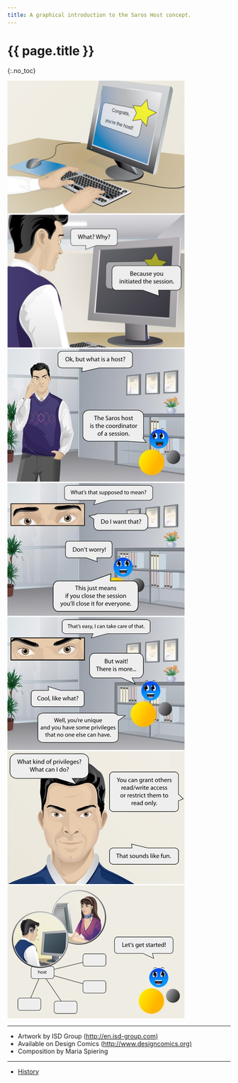 ```yaml
---
title: A graphical introduction to the Saros Host concept.
---
```


# {{ page.title }}
{:.no_toc}

![](images/comics/6-1_host-comic_frame-1_sm.jpg)
![](images/comics/6-1_host-comic_frame-2_sm.jpg)
![](images/comics/6-1_host-comic_frame-3_0.jpg)
![](images/comics/6-1_host-comic_frame-4_0.jpg)
![](images/comics/host-comic_frame-5.jpg)
![](images/comics/host-comic_frame-6.jpg)
![](images/comics/host-comic_frame-7.jpg)

------------------------------------------------------------------------

-   Artwork by ISD Group
    ([http://en.isd-group.com)](http://en.isd-group.com/about)
-   Available on Design Comics
    ([http://www.designcomics.org)](http://www.designcomics.org)
-   Composition by Maria Spiering


------------------------------------------------------------------------


-   [History](history.md "Development history and people involved")
